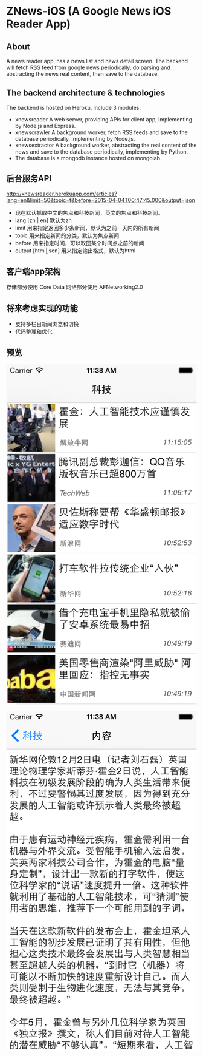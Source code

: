 ZNews-iOS (A Google News iOS Reader App)
=========
About
---------
A news reader app, has a news list and news detail screen.
The backend will fetch RSS feed from google news periodically, do parsing and abstracting the news real content, then save to the database. 


The backend architecture & technologies
---------
The backend is hosted on Heroku, include 3 modules:
* xnewsreader   A web server, providing APIs for client app, implementing by Node.js and Express.
* xnewscrawler  A background worker, fetch RSS feeds and save to the database periodically, implementing by Node.js.
* xnewsextractor A background worker, abstracting the real content of the news and save to the database periodically, implementing by Python.
* The database is a mongodb instance hosted on mongolab.

后台服务API
----------
http://xnewsreader.herokuapp.com/articles?lang=en&limit=50&topic=t&before=2015-04-04T00:47:45.000&output=json
* 现在默认抓取中文的焦点和科技新闻，英文的焦点和科技新闻。
* lang  [zh | en] 默认为zh 
* limit 用来指定返回多少条新闻，默认为之前一天内的所有新闻
* topic 用来指定新闻的分类，默认为焦点新闻
* before 用来指定时间，可以取回某个时间点之前的新闻
* output [html|json] 用来指定输出格式，默认为html

客户端app架构
----------
存储部分使用 Core Data
网络部分使用 AFNetworking2.0

将来考虑实现的功能
-----------
* 支持多栏目新闻浏览和切换
* 代码整理和优化

预览
----------
![github](https://raw.githubusercontent.com/FrankZheng/ZNews-iOS/master/screenshots/1.png "github")

![github](https://raw.githubusercontent.com/FrankZheng/ZNews-iOS/master/screenshots/2.png "github")




